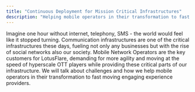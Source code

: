 ```yaml
---
title: "Continuous Deployment for Mission Critical Infrastructures"
description: "Helping mobile operators in their transformation to fast moving engaging experience providers."
---
```


Imagine one hour without internet, telephony, SMS - the world would feel like it stopped turning. Communication infrastructures are one of the critical infrastructures these days, fueling not only any businesses but with the rise of social networks also our society. Mobile Network Operators are the key customers for LotusFlare, demanding for more agility and moving at the speed of hyperscale OTT players while providing these critical parts of our infrastructure. We will talk about challenges and how we help mobile operators in their transformation to fast moving engaging experience providers.
